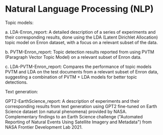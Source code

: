 # Natural Language Processing (NLP)
Topic models:

a. LDA-Enron_report: A detailed description of a series of experiments and their corresponding results, done using the LDA (Latent Dirichlet Allocation) topic model on Enron dataset, with a focus on a relevant subset of the data.

b. PVTM-Enron_report: Topic detection results reported from using PVTM (Paragraph Vector Topic Model) on a relevant subset of Enron data. 

c. LDA-PVTM-Enron_report: Compares the performance of topic models PVTM and LDA on the test documents from a relevant subset of Enron data, suggesting a combination of PVTM + LDA models for better topic detections.

Text generation:

GPT2-EarthScience_report: A description of experiments and their corresponding results from text generation using GPT2 fine-tuned on Earth Science dataset (on natural phenomena) provided by NASA. Complementary findings to an Earth Science challenge ("Automated Reporting of Natural Events Using Satellite Imagery and Metadata") from NASA Frontier Development Lab 2021.  
